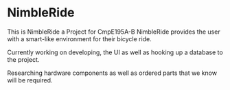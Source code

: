 # NimbleRide


This is NimbleRide a Project for CmpE195A-B 
NimbleRide provides the user with a smart-like environment for their bicycle ride.

Currently working on developing, the UI as well as hooking up a database to the project.

Researching hardware components as well as ordered parts that we know will be required.
 